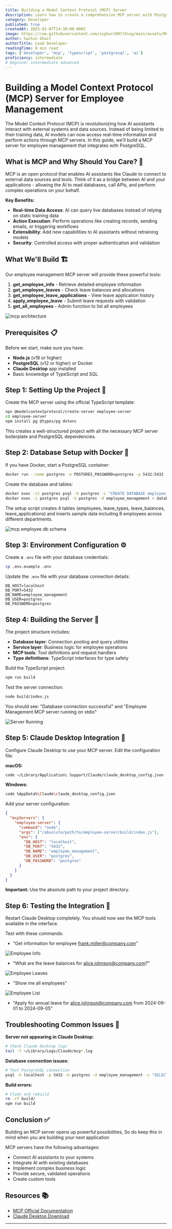 ```yaml
---
title: Building a Model Context Protocol (MCP) Server
description: Learn how to create a comprehensive MCP server with PostgreSQL integration for employee management. Build tools for employee info, leave management, and database operations with TypeScript and Claude Desktop integration.
category: Developer
published: true
createdAt: 2025-01-07T14:30:00.000Z
image: https://raw.githubusercontent.com/ssghait007/blog/main/assets/MCP.webp
author: Sachin Ghait
authorTitle: Lead Developer
readingTime: 8 min read
tags: ['developer', 'mcp', 'typescript', 'postgresql', 'ai']
proficiency: intermediate
# beginner intermediate advanced 
---
```


# Building a Model Context Protocol (MCP) Server for Employee Management

The Model Context Protocol (MCP) is revolutionizing how AI assistants interact with external systems and data sources. Instead of being limited to their training data, AI models can now access real-time information and perform actions through MCP servers. In this guide, we'll build a MCP server for employee management that integrates with PostgreSQL.

## What is MCP and Why Should You Care? 🤔

MCP is an open protocol that enables AI assistants like Claude to connect to external data sources and tools. Think of it as a bridge between AI and your applications - allowing the AI to read databases, call APIs, and perform complex operations on your behalf.

**Key Benefits:**
- **Real-time Data Access**: AI can query live databases instead of relying on static training data
- **Action Execution**: Perform operations like creating records, sending emails, or triggering workflows
- **Extensibility**: Add new capabilities to AI assistants without retraining models
- **Security**: Controlled access with proper authentication and validation

## What We'll Build 🏗️

Our employee management MCP server will provide these powerful tools:

1. **get_employee_info** - Retrieve detailed employee information
2. **get_employee_leaves** - Check leave balances and allocations
3. **get_employee_leave_applications** - View leave application history
4. **apply_employee_leave** - Submit leave requests with validation
5. **get_all_employees** - Admin function to list all employees

![mcp architecture](https://raw.githubusercontent.com/ssghait007/blog/main/assets/mcp_arch.png)

## Prerequisites 📋

Before we start, make sure you have:
- **Node.js** (v18 or higher)
- **PostgreSQL** (v12 or higher) or Docker
- **Claude Desktop** app installed
- Basic knowledge of TypeScript and SQL

## Step 1: Setting Up the Project 🚀

Create the MCP server using the official TypeScript template:

```bash
npx @modelcontextprotocol/create-server employee-server
cd employee-server
npm install pg @types/pg dotenv
```

This creates a well-structured project with all the necessary MCP server boilerplate and PostgreSQL dependencies.

## Step 2: Database Setup with Docker 🐳

If you have Docker, start a PostgreSQL container:

```bash
docker run --name postgres -e POSTGRES_PASSWORD=postgres -p 5432:5432 -d postgres
```

Create the database and tables:

```bash
docker exec -it postgres psql -U postgres -c "CREATE DATABASE employee_management;"
docker exec -i postgres psql -U postgres -d employee_management < database/setup.sql
```

The setup script creates 4 tables (employees, leave_types, leave_balances, leave_applications) and inserts sample data including 8 employees across different departments.

![mcp employee db schema](https://raw.githubusercontent.com/ssghait007/blog/main/assets/mcp_emp_db_schema.png)

## Step 3: Environment Configuration ⚙️

Create a `.env` file with your database credentials:

```bash
cp .env.example .env
```

Update the `.env` file with your database connection details:

```
DB_HOST=localhost
DB_PORT=5432
DB_NAME=employee_management
DB_USER=postgres
DB_PASSWORD=postgres
```

## Step 4: Building the Server 🔨

The project structure includes:
- **Database layer**: Connection pooling and query utilities
- **Service layer**: Business logic for employee operations
- **MCP tools**: Tool definitions and request handlers
- **Type definitions**: TypeScript interfaces for type safety

Build the TypeScript project:

```bash
npm run build
```

Test the server connection:

```bash
node build/index.js
```

You should see: "Database connection successful" and "Employee Management MCP server running on stdio"

![Server Running](https://raw.githubusercontent.com/ssghait007/blog/main/assets/mcp_running.png)

## Step 5: Claude Desktop Integration 🤖

Configure Claude Desktop to use your MCP server. Edit the configuration file:

**macOS:**
```bash
code ~/Library/Application\ Support/Claude/claude_desktop_config.json
```

**Windows:**
```bash
code %AppData%\Claude\claude_desktop_config.json
```

Add your server configuration:

```json
{
  "mcpServers": {
    "employee-server": {
      "command": "node",
      "args": ["/absolute/path/to/employee-server/build/index.js"],
      "env": {
        "DB_HOST": "localhost",
        "DB_PORT": "5432",
        "DB_NAME": "employee_management",
        "DB_USER": "postgres",
        "DB_PASSWORD": "postgres"
      }
    }
  }
}
```

**Important:** Use the absolute path to your project directory.

## Step 6: Testing the Integration 🧪

Restart Claude Desktop completely. You should now see the MCP tools available in the interface.

Test with these commands:
- "Get information for employee frank.miller@company.com"

![Employee Info](https://raw.githubusercontent.com/ssghait007/blog/main/assets/mcp_emp_info.png)

- "What are the leave balances for alice.johnson@company.com?"

![Employee Leaves](https://raw.githubusercontent.com/ssghait007/blog/main/assets/mcp_emp_leaves.png)

- "Show me all employees"

![Employee List](https://raw.githubusercontent.com/ssghait007/blog/main/assets/mcp_emp_list.png)

- "Apply for annual leave for alice.johnson@company.com from 2024-09-01 to 2024-09-05"

## Troubleshooting Common Issues 🔧

**Server not appearing in Claude Desktop:**
```bash
# Check Claude Desktop logs
tail -f ~/Library/Logs/Claude/mcp*.log
```

**Database connection issues:**
```bash
# Test PostgreSQL connection
psql -h localhost -p 5432 -U postgres -d employee_management -c "SELECT COUNT(*) FROM employees;"
```

**Build errors:**
```bash
# Clean and rebuild
rm -rf build/
npm run build
```


## Conclusion ✅

Building an MCP server opens up powerful possibilities, So do keep this in mind when you are building your next application

MCP servers have the following advantages:

- Connect AI assistants to your systems
- Integrate AI with existing databases
- Implement complex business logic
- Provide secure, validated operations
- Create custom tools


## Resources 📚

- [MCP Official Documentation](https://modelcontextprotocol.io/)
- [Claude Desktop Download](https://claude.ai/download)

---
